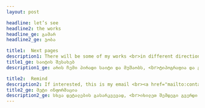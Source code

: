```yaml
---
layout: post

headline: let’s see 
headline2: the works
headline_ge: გამარ
headline2_ge: ჯობა

title1:  Next pages
description1: There will be some of my works <br>in different directions.
title1_ge: საიტის შესახებ
description1_ge: არის ჩემი პირადი საიტი და მუშაობს, <br>ტიპოგრაფია და გრაფიკული დიზაინი

title2:  Remind
description2: If interested, this is my email <br><a href="mailto:contact@razmadze.ge" target="_blank">contact@razmadze.ge</a>
title2_ge: მეტი ინფორმაცია
description2_ge: სხვა დეტალების გასარკვევად, <br>იხილეთ შემდეგი გვერდი
---
```

